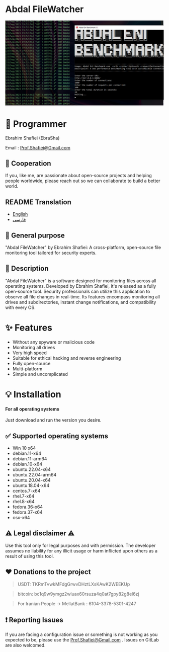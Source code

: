# Abdal FileWatcher

![](https://raw.githubusercontent.com/ebrasha/Abdal-Eni-Benchmark/main/Abdal-Eni-Benchmark.jpg)

# 🤵 Programmer
Ebrahim Shafiei (EbraSha)

Email :  Prof.Shafiei@Gmail.com


## 🤞 Cooperation
If you, like me, are passionate about open-source projects and helping people worldwide, please reach out so we can collaborate to build a better world.


## README Translation
- [English](README.md)
- [فارسی](README.fa.md)

## 💎 General purpose
"Abdal FileWatcher" by Ebrahim Shafiei: A cross-platform, open-source file monitoring tool tailored for security experts.

## 📄 Description
"Abdal FileWatcher" is a software designed for monitoring files across all operating systems. Developed by Ebrahim Shafiei, it's released as a fully open-source tool. Security professionals can utilize this application to observe all file changes in real-time. Its features encompass monitoring all drives and subdirectories, instant change notifications, and compatibility with every OS.

# ✨ Features

- Without any spyware or malicious code
- Monitoring all drives
- Very high speed
- Suitable for ethical hacking and reverse engineering
- Fully open-source
- Multi-platform
- Simple and uncomplicated


# 💡 Installation

#### For all operating systems
Just download and run the version you desire.
 
## ✅ Supported operating systems

- Win 10 x64
- debian.11-x64
- debian.11-arm64
- debian.10-x64
- ubuntu.22.04-x64
- ubuntu.22.04-arm64
- ubuntu.20.04-x64
- ubuntu.18.04-x64
- centos.7-x64
- rhel.7-x64
- rhel.8-x64
- fedora.36-x64
- fedora.37-x64
- osx-x64

 

## ⚠️ Legal disclaimer ⚠️

Use this tool only for legal purposes and with permission. The developer assumes no liability for any illicit usage or harm inflicted upon others as a result of using this tool.

## ❤️ Donations to the project

> USDT:      TKRmTvwkMFdgGrwvDHztLXsKAwK2WEEKUp

> bitcoin:   bc1q9w9ymgz2wluax60rsuza4q0at7gpy82g8el6zj

> For Iranian People -> MellatBank : 6104-3378-5301-4247

## ❗ Reporting Issues

If you are facing a configuration issue or something is not working as you expected to be, please use the Prof.Shafiei@Gmail.com . Issues on GitLab are also welcomed.

